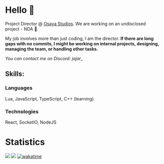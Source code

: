 # Hello 👀
Project Director @ [Osaya Studios](https://www.linkedin.com/company/103243411). We are working on an undisclosed project - NDA 👀.

My job involves more than just coding, I am the director. **If there are long gaps with no commits, I might be working on internal projects, designing, managing the team, or handling other tasks.**

*You can contact me on Discord: jajar_*

## Skills:
### Languages
Lua, JavaScript, TypeScript, C++ (learning)
### Technologies
React, SocketIO, NodeJS

# Statistics
<img align = 'left' src="https://github-readme-stats.vercel.app/api/wakatime?username=Jajar&theme=github_dark&hide_border=true&layout=compact&langs_count=8" />
<!--   <img align = 'left' src="https://github-readme-stats.vercel.app/api?username=JajarGaming&include_all_commits=true&theme=github_dark&show_icons=true&hide_border=true&count_private=true"/> -->

![](https://komarev.com/ghpvc/?username=JajarGaming&color=2DB36E&style=flat&abbreviated=true)
[![wakatime](https://wakatime.com/badge/user/bb777587-96d8-496e-8fbc-e463484da02a.svg)](https://wakatime.com/@bb777587-96d8-496e-8fbc-e463484da02a)
